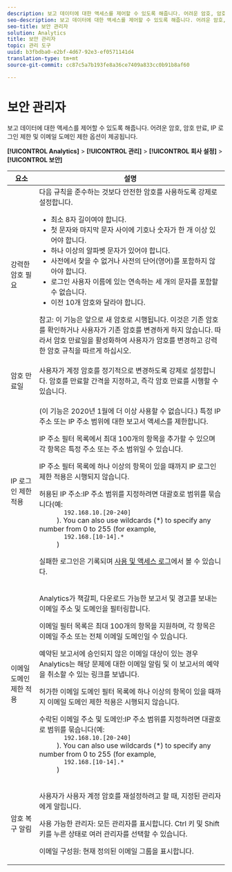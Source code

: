 ```yaml
---
description: 보고 데이터에 대한 액세스를 제어할 수 있도록 해줍니다. 어려운 암호, 암호 만료, IP 로그인 제한 및 이메일 도메인 제한 옵션이 제공됩니다.
seo-description: 보고 데이터에 대한 액세스를 제어할 수 있도록 해줍니다. 어려운 암호, 암호 만료, IP 로그인 제한 및 이메일 도메인 제한 옵션이 제공됩니다.
seo-title: 보안 관리자
solution: Analytics
title: 보안 관리자
topic: 관리 도구
uuid: b3fbdba0-e2bf-4d67-92e3-ef0571141d4
translation-type: tm+mt
source-git-commit: cc87c5a7b193fe8a36ce7409a833cc0b91b8af60

---
```



# 보안 관리자

보고 데이터에 대한 액세스를 제어할 수 있도록 해줍니다. 어려운 암호, 암호 만료, IP 로그인 제한 및 이메일 도메인 제한 옵션이 제공됩니다.

**[!UICONTROL Analytics]** &gt; **[!UICONTROL 관리]** &gt; **[!UICONTROL 회사 설정]** &gt; **[!UICONTROL 보안]**

<table id="table_F1AD9DE5094A4FC2B9DA8D01198F944B"> 
 <thead> 
  <tr> 
   <th colname="col1" class="entry"> 요소 </th> 
   <th colname="col2" class="entry"> 설명 </th> 
  </tr> 
 </thead>
 <tbody> 
  <tr> 
   <td colname="col1"> <span class="wintitle"> 강력한 암호 필요 </span> </td> 
   <td colname="col2">다음 규칙을 준수하는 것보다 안전한 암호를 사용하도록 강제로 설정합니다. 
    <ul id="ul_100CC57EB4374DAA87B2074BA8B46F26"> 
     <li id="li_4D9102C361044FADBC14402A8398F2F3">최소 8자 길이여야 합니다. </li> 
     <li id="li_AFE9568C14894E93BFDFDC84DCD2838D">첫 문자와 마지막 문자 사이에 기호나 숫자가 한 개 이상 있어야 합니다. </li> 
     <li id="li_ECA05BEF7BFD4430B09D4A953B41D2A6">하나 이상의 알파벳 문자가 있어야 합니다. </li> 
     <li id="li_6928045588E94E28851BB15991C8D51E">사전에서 찾을 수 없거나 사전의 단어(영어)를 포함하지 않아야 합니다. </li> 
     <li id="li_C3DD4608CA6F43E4B1E4FCFC6D116371">로그인 사용자 이름에 있는 연속하는 세 개의 문자를 포함할 수 없습니다. </li> 
     <li id="li_687838CA01B94EE29EF4C09F485C5537">이전 10개 암호와 달라야 합니다. </li> 
    </ul> <p>참고: 이 기능은 앞으로 새 암호로 시행됩니다. 이것은 기존 암호를 확인하거나 사용자가 기존 암호를 변경하게 하지 않습니다. 따라서 암호 만료일을 활성화하여 사용자가 암호를 변경하고 강력한 암호 규칙을 따르게 하십시오. </p> </td> 
  </tr> 
  <tr> 
   <td colname="col1"> <span class="wintitle"> 암호 만료일</span> </td> 
   <td colname="col2"> 사용자가 계정 암호를 정기적으로 변경하도록 강제로 설정합니다. 암호를 만료할 간격을 지정하고, 즉각 암호 만료를 시행할 수 있습니다. </td> 
  </tr> 
  <tr> 
   <td colname="col1"> <span class="wintitle"> IP 로그인 제한 적용</span> </td> 
   <td colname="col2"> <p>(이 기능은 2020년 1월에 더 이상 사용할 수 없습니다.) 특정 IP 주소 또는 IP 주소 범위에 대한 보고서 액세스를 제한합니다. </p> <p>IP 주소 필터 목록에서 최대 100개의 항목을 추가할 수 있으며 각 항목은 특정 주소 또는 주소 범위일 수 있습니다. </p> <p>  IP 주소 필터 목록에 하나 이상의 항목이 있을 때까지 <span class="wintitle">IP 로그인 제한 적용</span>은 시행되지 않습니다. </p> <p> <span class="uicontrol"> 허용된 IP 주소</span>:IP 주소 범위를 지정하려면 대괄호로 범위를 묶습니다(예: <code>
       192.168.10.[20-240]
     </code>). You can also use wildcards (*) to specify any number from 0 to 255 (for example, 
     <code>
       192.168.[10-14].*
     </code>) </p> <p>실패한 로그인은 기록되며 <a href="../../admin/admin/logs.md#section_6FBAF92D9EA244809C45A78A2F0A7232" format="dita" scope="local">사용 및 액세스 로그</a>에서 볼 수 있습니다. </p> </td> 
  </tr> 
  <tr> 
   <td colname="col1"> <span class="wintitle"> 이메일 도메인 제한 적용</span> </td> 
   <td colname="col2"> <p>Analytics가 책갈피, 다운로드 가능한 보고서 및 경고를 보내는 이메일 주소 및 도메인을 필터링합니다. </p> <p>이메일 필터 목록은 최대 100개의 항목을 지원하며, 각 항목은 이메일 주소 또는 전체 이메일 도메인일 수 있습니다. </p> <p>예약된 보고서에 승인되지 않은 이메일 대상이 있는 경우 Analytics는 해당 문제에 대한 이메일 알림 및 이 보고서의 예약을 취소할 수 있는 링크를 보냅니다. </p> <p> <span class="wintitle"> 허가한 이메일 도메인 필터</span> 목록에 하나 이상의 항목이 있을 때까지 <span class="wintitle">이메일 도메인 제한 적용</span>은 시행되지 않습니다. </p> <p> <span class="uicontrol"> 수락된 이메일 주소 및 도메인</span>:IP 주소 범위를 지정하려면 대괄호로 범위를 묶습니다(예: <code>
       192.168.10.[20-240]
     </code>). You can also use wildcards (*) to specify any number from 0 to 255 (for example, 
     <code>
       192.168.[10-14].*
     </code>) </p> </td> 
  </tr> 
  <tr> 
   <td colname="col1"> <span class="wintitle"> 암호 복구 알림</span> </td> 
   <td colname="col2"> <p>사용자가 사용자 계정 암호를 재설정하려고 할 때, 지정된 관리자에게 알립니다. </p> <p> <span class="uicontrol"> 사용 가능한 관리자</span>: 모든 관리자를 표시합니다. Ctrl 키 및 Shift 키를 누른 상태로 여러 관리자를 선택할 수 있습니다. </p> <p> <span class="uicontrol">이메일 구성원</span>: 현재 정의된 이메일 그룹을 표시합니다.  </p> </td> 
  </tr> 
 </tbody> 
</table>

